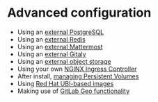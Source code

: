 # Advanced configuration

- Using an [external PostgreSQL](external-db/index.md)
- Using an [external Redis](external-redis/index.md)
- Using an [external Mattermost](external-mattermost.md)
- Using an [external Gitaly](external-gitaly/index.md)
- Using an [external object storage](external-object-storage/index.md)
- Using your own [NGINX Ingress Controller](external-nginx/index.md)
- After install, [managing Persistent Volumes](persistent-volumes/index.md)
- Using [Red Hat UBI-based images](ubi/index.md)
- Making use of [GitLab Geo functionality](geo/index.md)
